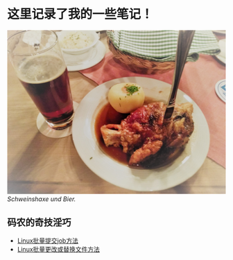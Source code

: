 # 这里记录了我的一些笔记！

![lecker](./figs/lecker.jpg)
*Schweinshaxe und Bier.*

## 码农的奇技淫巧
- [Linux批量提交job方法](./码农的奇技淫巧/一次性提交多个job的方法.md)
- [Linux批量更改或替换文件方法](./码农的奇技淫巧/Linux批量更改或替换文件方法.md)

